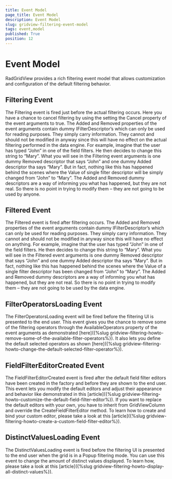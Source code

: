```yaml
---
title: Event Model
page_title: Event Model
description: Event Model
slug: gridview-filtering-event-model
tags: event,model
published: True
position: 12
---
```


# Event Model

RadGridView provides a rich filtering event model that allows customization and configuration of the default filtering behavior.

## Filtering Event

The Filtering event is fired just before the actual filtering occurs. Here you have a chance to cancel filtering by using the setting the Cancel property of the event arguments to true. The Added and Removed properties of the event arguments contain dummy IFilterDescriptor’s which can only be used for reading purposes. They simply carry information. They cannot and should not be modified in anyway since this will have no effect on the actual filtering performed in the data engine. For example, imagine that the user has typed “John” in one of the field filters. He then decides to change this string to “Mary”. What you will see in the Filtering event arguments is one dummy Removed descriptor that says “John” and one dummy Added descriptor tha says “Mary”. But in fact, nothing like this has happened behind the scenes where the Value of single filter descriptor will be simply changed from “John” to “Mary”. The Added and Removed dummy descriptors are a way of informing you what has happened, but they are not real. So there is no point in trying to modify them – they are not going to be used by anyone.

## Filtered Event

The Filtered event is fired after filtering occurs. The Added and Removed properties of the event arguments contain dummy IFilterDescriptor’s which can only be used for reading purposes. They simply carry information. They cannot and should not be modified in anyway since this will have no effect on anything. For example, imagine that the user has typed “John” in one of the field filters. He then decides to change this string to “Mary”. What you will see in the Filtered event arguments is one dummy Removed descriptor that says “John” and one dummy Added descriptor tha says “Mary”. But in fact, nothing like this has happened behind the scenes where the Value of a single filter descriptor has been changed from “John” to “Mary”. The Added and Removed dummy descriptors are a way of informing you what has happened, but they are not real. So there is no point in trying to modify them – they are not going to be used by the data engine.

## FilterOperatorsLoading Event

The FilterOperatorsLoading event will be fired before the filtering UI is presented to the end user. This event gives you the chance to remove some of the filtering operators through the AvailableOperators property of the event arguments as demonstrated [here]({%slug gridview-filtering-howto-remove-some-of-the-available-filter-operators%}). It also lets you define the default selected operators as shown [here]({%slug gridview-filtering-howto-change-the-default-selected-filter-operator%}).

## FieldFilterEditorCreated Event

The FieldFilterEditorCreated event is fired after the default field filter editors have been created in the factory and before they are shown to the end user. This event lets you modify the default editors and adjust their appearance and behavior like demonstrated in this [article]({%slug gridview-filtering-howto-customize-the-default-field-filter-editor%}). If you want to replace the default editors with your own, you have to inherit from GridViewColumn and override the CreateFieldFilterEditor method. To learn how to create and bind your custom editor, please take a look at this [article]({%slug gridview-filtering-howto-create-a-custom-field-filter-editor%}).

## DistinctValuesLoading Event

The DistinctValuesLoading event is fired before the filtering UI is presented to the end user when the grid is in a Popup filtering mode. You can use this event to change the amount of distinct values displayed. To learn how, please take a look at this [article]({%slug gridview-filtering-howto-display-all-distinct-values%}).
